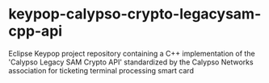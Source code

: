 # keypop-calypso-crypto-legacysam-cpp-api
Eclipse Keypop project repository containing a C++ implementation of the 'Calypso Legacy SAM Crypto API' standardized by the Calypso Networks association for ticketing terminal processing smart card
